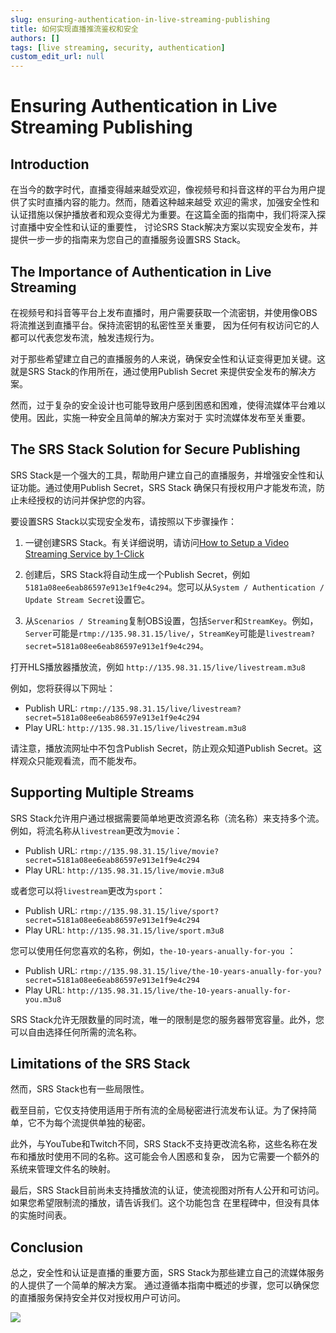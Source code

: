 ```yaml
---
slug: ensuring-authentication-in-live-streaming-publishing
title: 如何实现直播推流鉴权和安全
authors: []
tags: [live streaming, security, authentication]
custom_edit_url: null
---
```


# Ensuring Authentication in Live Streaming Publishing

## Introduction

在当今的数字时代，直播变得越来越受欢迎，像视频号和抖音这样的平台为用户提供了实时直播内容的能力。然而，随着这种越来越受
欢迎的需求，加强安全性和认证措施以保护播放者和观众变得尤为重要。在这篇全面的指南中，我们将深入探讨直播中安全性和认证的重要性，
讨论SRS Stack解决方案以实现安全发布，并提供一步一步的指南来为您自己的直播服务设置SRS Stack。

## The Importance of Authentication in Live Streaming

在视频号和抖音等平台上发布直播时，用户需要获取一个流密钥，并使用像OBS将流推送到直播平台。保持流密钥的私密性至关重要，
因为任何有权访问它的人都可以代表您发布流，触发违规行为。

对于那些希望建立自己的直播服务的人来说，确保安全性和认证变得更加关键。这就是SRS Stack的作用所在，通过使用Publish Secret
来提供安全发布的解决方案。

然而，过于复杂的安全设计也可能导致用户感到困惑和困难，使得流媒体平台难以使用。因此，实施一种安全且简单的解决方案对于
实时流媒体发布至关重要。

## The SRS Stack Solution for Secure Publishing

SRS Stack是一个强大的工具，帮助用户建立自己的直播服务，并增强安全性和认证功能。通过使用Publish Secret，SRS Stack
确保只有授权用户才能发布流，防止未经授权的访问并保护您的内容。

要设置SRS Stack以实现安全发布，请按照以下步骤操作：

1. 一键创建SRS Stack。有关详细说明，请访问[How to Setup a Video Streaming Service by 1-Click](./2022-04-09-SRS-Stack-Tutorial.md)

1. 创建后，SRS Stack将自动生成一个Publish Secret，例如`5181a08ee6eab86597e913e1f9e4c294`。您可以从`System / Authentication / Update Stream Secret`设置它。

1. 从`Scenarios / Streaming`复制OBS设置，包括`Server`和`StreamKey`。例如，`Server`可能是`rtmp://135.98.31.15/live/`，`StreamKey`可能是`livestream?secret=5181a08ee6eab86597e913e1f9e4c294`。

打开HLS播放器播放流，例如 `http://135.98.31.15/live/livestream.m3u8`

例如，您将获得以下网址：

* Publish URL: `rtmp://135.98.31.15/live/livestream?secret=5181a08ee6eab86597e913e1f9e4c294`
* Play URL: `http://135.98.31.15/live/livestream.m3u8`

请注意，播放流网址中不包含Publish Secret，防止观众知道Publish Secret。这样观众只能观看流，而不能发布。

## Supporting Multiple Streams

SRS Stack允许用户通过根据需要简单地更改资源名称（流名称）来支持多个流。例如，将流名称从`livestream`更改为`movie`：
- Publish URL: `rtmp://135.98.31.15/live/movie?secret=5181a08ee6eab86597e913e1f9e4c294`
- Play URL: `http://135.98.31.15/live/movie.m3u8`

或者您可以将`livestream`更改为`sport`：
- Publish URL: `rtmp://135.98.31.15/live/sport?secret=5181a08ee6eab86597e913e1f9e4c294`
- Play URL: `http://135.98.31.15/live/sport.m3u8`

您可以使用任何您喜欢的名称，例如，`the-10-years-anually-for-you` ：
- Publish URL: `rtmp://135.98.31.15/live/the-10-years-anually-for-you?secret=5181a08ee6eab86597e913e1f9e4c294`
- Play URL: `http://135.98.31.15/live/the-10-years-anually-for-you.m3u8`

SRS Stack允许无限数量的同时流，唯一的限制是您的服务器带宽容量。此外，您可以自由选择任何所需的流名称。

## Limitations of the SRS Stack

然而，SRS Stack也有一些局限性。

截至目前，它仅支持使用适用于所有流的全局秘密进行流发布认证。为了保持简单，它不为每个流提供单独的秘密。

此外，与YouTube和Twitch不同，SRS Stack不支持更改流名称，这些名称在发布和播放时使用不同的名称。这可能会令人困惑和复杂，
因为它需要一个额外的系统来管理文件名的映射。

最后，SRS Stack目前尚未支持播放流的认证，使流视图对所有人公开和可访问。如果您希望限制流的播放，请告诉我们。这个功能包含
在里程碑中，但没有具体的实施时间表。

## Conclusion

总之，安全性和认证是直播的重要方面，SRS Stack为那些建立自己的流媒体服务的人提供了一个简单的解决方案。
通过遵循本指南中概述的步骤，您可以确保您的直播服务保持安全并仅对授权用户可访问。

![](https://ossrs.net/gif/v1/sls.gif?site=ossrs.io&path=/lts/blog-zh/2023-08-29-Ensuring-Authentication-for-Live-Streaming-Publishing.md)
